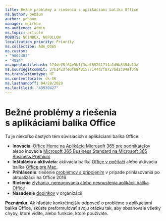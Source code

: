 ```yaml
---
title: Bežné problémy a riešenia s aplikáciami balíka Office
ms.author: pebaum
author: pebaum
manager: mnirkhe
ms.audience: Admin
ms.topic: article
ROBOTS: NOINDEX, NOFOLLOW
localization_priority: Priority
ms.collection: Adm_O365
ms.custom:
- "9002483"
- "4824"
ms.openlocfilehash: 174de75f64e5b1f3ca559261714a1d5b8384d13a
ms.sourcegitcommit: 37b142dfe0f09401577144d7f8727bd2c04af0f8
ms.translationtype: HT
ms.contentlocale: sk-SK
ms.lasthandoff: 04/28/2020
ms.locfileid: "43930427"
---
```

# <a name="common-issues-and-resolutions-with-office-apps"></a>Bežné problémy a riešenia s aplikáciami balíka Office

Tu je niekoľko častých tém súvisiacich s aplikáciami balíka Office:

- **Inovácia**: [Office Home na Aplikácie Microsoft 365 pre podnikateľov](https://support.office.com/article/how-do-i-upgrade-office-ee68f6cf-422f-464a-82ec-385f65391350#OfficeVersion=Office_365_subscription) alebo inovácia [Microsoft 365 Business Standard na Microsoft 365 Business Premium](https://docs.microsoft.com/microsoft-365/business/migrate-to-microsoft-365-business)
- **Inštalácia a aktivácia**: aktivácia balíka [Office v počítači](https://support.office.com/article/activate-office-5bd38f38-db92-448b-a982-ad170b1e187e) alebo aktivácia balíka [Office pre Mac](https://support.office.com/article/activate-office-for-mac-7f6646b1-bb14-422a-9ad4-a53410fcefb2).
- **Prihlásenie**: riešenie [problémov s pripojením](https://docs.microsoft.com/office365/troubleshoot/authentication/connection-issue-when-sign-in-office-2016) v prípade prihlasovania po aktualizácii na Office 2016
- **Riešenie** [zlyhania, nereagovania alebo nespustenia aplikácií balíka Office](https://docs.microsoft.com/alchemyinsights/office-apps-don't-launch-start)
- **Nasadenie** [doplnkov](https://docs.microsoft.com/microsoft-365/admin/manage/manage-deployment-of-add-ins?view=o365-worldwide) v organizácii

**Poznámka**: Ak hľadáte konkrétnejšiu odpoveď o probléme s aplikáciami balíka Office, skúste preformulovať svoju otázku tak, aby obsahovala všetky chyby, ktoré vidíte, alebo funkcie, ktoré používate.
